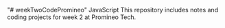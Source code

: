 "# weekTwoCodePromineo" 
JavaScript
This repository includes notes and coding projects for week 2 at Promineo Tech.
